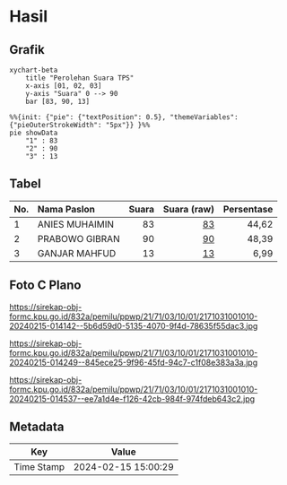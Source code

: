 # Hasil

## Grafik

```mermaid
xychart-beta
    title "Perolehan Suara TPS"
    x-axis [01, 02, 03]
    y-axis "Suara" 0 --> 90
    bar [83, 90, 13]
```

```mermaid
%%{init: {"pie": {"textPosition": 0.5}, "themeVariables": {"pieOuterStrokeWidth": "5px"}} }%%
pie showData
    "1" : 83
    "2" : 90
    "3" : 13
```

## Tabel

| No. | Nama Paslon    | Suara | Suara (raw) | Persentase |
|:--- |:-------------- | -----:| -----------:| ----------:|
| 1   | ANIES MUHAIMIN | 83    | [83][p-1]   | 44,62      |
| 2   | PRABOWO GIBRAN | 90    | [90][p-2]   | 48,39      |
| 3   | GANJAR MAHFUD  | 13    | [13][p-3]   | 6,99       |


[p-1]: https://github.com/gigit-pemilu/pemilu-2024-21-kepulauan-riau/blob/main/pilpres/hitung-suara/sub/21-kepulauan-riau/sub/71-kota-batam/sub/03-sekupang/sub/1001-sungai-harapan/sub/010-tps/sub/paslon-1.txt
[p-2]: https://github.com/gigit-pemilu/pemilu-2024-21-kepulauan-riau/blob/main/pilpres/hitung-suara/sub/21-kepulauan-riau/sub/71-kota-batam/sub/03-sekupang/sub/1001-sungai-harapan/sub/010-tps/sub/paslon-2.txt
[p-3]: https://github.com/gigit-pemilu/pemilu-2024-21-kepulauan-riau/blob/main/pilpres/hitung-suara/sub/21-kepulauan-riau/sub/71-kota-batam/sub/03-sekupang/sub/1001-sungai-harapan/sub/010-tps/sub/paslon-3.txt

## Foto C Plano

https://sirekap-obj-formc.kpu.go.id/832a/pemilu/ppwp/21/71/03/10/01/2171031001010-20240215-014142--5b6d59d0-5135-4070-9f4d-78635f55dac3.jpg

https://sirekap-obj-formc.kpu.go.id/832a/pemilu/ppwp/21/71/03/10/01/2171031001010-20240215-014249--845ece25-9f96-45fd-94c7-c1f08e383a3a.jpg

https://sirekap-obj-formc.kpu.go.id/832a/pemilu/ppwp/21/71/03/10/01/2171031001010-20240215-014537--ee7a1d4e-f126-42cb-984f-974fdeb643c2.jpg


## Metadata

| Key        | Value               |
| ---------- | ------------------- |
| Time Stamp | 2024-02-15 15:00:29 |



